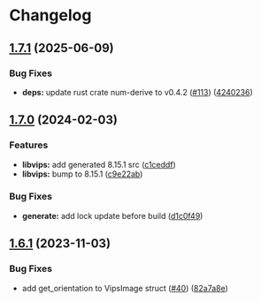 # Changelog

## [1.7.1](https://github.com/olxgroup-oss/libvips-rust-bindings/compare/v1.7.0...v1.7.1) (2025-06-09)


### Bug Fixes

* **deps:** update rust crate num-derive to v0.4.2 ([#113](https://github.com/olxgroup-oss/libvips-rust-bindings/issues/113)) ([4240236](https://github.com/olxgroup-oss/libvips-rust-bindings/commit/424023641196ad86f5d84d3b9a11b832e42e0e3d))

## [1.7.0](https://github.com/olxgroup-oss/libvips-rust-bindings/compare/v1.6.1...v1.7.0) (2024-02-03)


### Features

* **libvips:** add generated 8.15.1 src ([c1ceddf](https://github.com/olxgroup-oss/libvips-rust-bindings/commit/c1ceddfd24edd545a2dab39941dabc47ab6bf332))
* **libvips:** bump to 8.15.1 ([c9e22ab](https://github.com/olxgroup-oss/libvips-rust-bindings/commit/c9e22abcafd09c56b3d8e2df7ff956b4e8fdb2d0))


### Bug Fixes

* **generate:** add lock update before build ([d1c0f49](https://github.com/olxgroup-oss/libvips-rust-bindings/commit/d1c0f499327b7ceca756ccc661fd2c0fac212b32))

## [1.6.1](https://github.com/olxgroup-oss/libvips-rust-bindings/compare/v1.6.0...v1.6.1) (2023-11-03)


### Bug Fixes

* add get_orientation to VipsImage struct ([#40](https://github.com/olxgroup-oss/libvips-rust-bindings/issues/40)) ([82a7a8e](https://github.com/olxgroup-oss/libvips-rust-bindings/commit/82a7a8e00c57748ab41ea84767778611b7befa8c))

